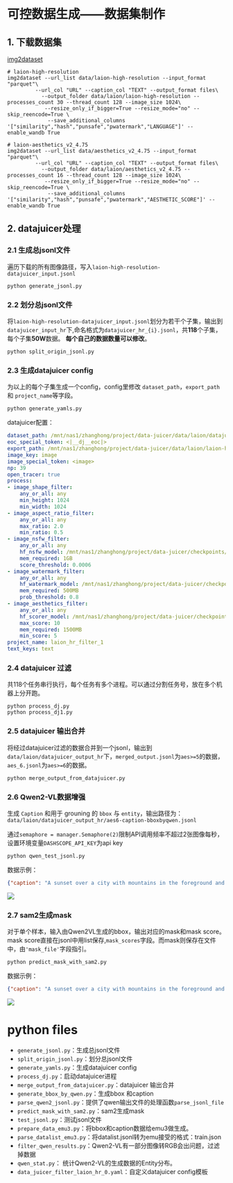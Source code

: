 # 可控数据生成——数据集制作
## 1. 下载数据集
[img2dataset](https://github.com/rom1504/img2dataset.git)

```shell
# laion-high-resolution
img2dataset --url_list data/laion-high-resolution --input_format "parquet"\
         --url_col "URL" --caption_col "TEXT" --output_format files\
           --output_folder data/laion/laion-high-resolution --processes_count 30 --thread_count 128 --image_size 1024\
            --resize_only_if_bigger=True --resize_mode="no" --skip_reencode=True \
             --save_additional_columns '["similarity","hash","punsafe","pwatermark","LANGUAGE"]' --enable_wandb True

# laion-aesthetics_v2_4.75
img2dataset --url_list data/aesthetics_v2_4.75 --input_format "parquet"\
         --url_col "URL" --caption_col "TEXT" --output_format files\
           --output_folder data/laion/aesthetics_v2_4.75 --processes_count 16 --thread_count 128 --image_size 1024\
            --resize_only_if_bigger=True --resize_mode="no" --skip_reencode=True \
             --save_additional_columns '["similarity","hash","punsafe","pwatermark","AESTHETIC_SCORE"]' --enable_wandb True
```
## 2. datajuicer处理
### 2.1 生成总jsonl文件
遍历下载的所有图像路径，写入`laion-high-resolution-datajuicer_input.jsonl`
``` shell
python generate_jsonl.py
```
### 2.2 划分总jsonl文件
将`laion-high-resolution-datajuicer_input.jsonl`划分为若干个子集，输出到`datajuicer_input_hr`下,命名格式为`datajuicer_hr_{i}.jsonl`，共**118**个子集，每个子集**50W**数据。 **每个自己的数据数量可以修改**。
``` shell
python split_origin_jsonl.py
```

### 2.3 生成datajuicer config
为以上的每个子集生成一个config，config里修改 `dataset_path`，`export_path` 和 `project_name`等字段。

``` shell
python generate_yamls.py
```
datajuicer配置：
```yaml
dataset_path: /mnt/nas1/zhanghong/project/data-juicer/data/laion/datajuicer_input_hr/datajuicer_hr_1.jsonl
eoc_special_token: <|__dj__eoc|>
export_path: /mnt/nas1/zhanghong/project/data-juicer/data/laion/laion-hr_dj_40/dj_hr_out_1.jsonl
image_key: image
image_special_token: <image>
np: 39
open_tracer: true
process:
- image_shape_filter:
    any_or_all: any
    min_height: 1024
    min_width: 1024
- image_aspect_ratio_filter:
    any_or_all: any
    max_ratio: 2.0
    min_ratio: 0.5
- image_nsfw_filter:
    any_or_all: any
    hf_nsfw_model: /mnt/nas1/zhanghong/project/data-juicer/checkpoints/nsfw
    mem_required: 1GB
    score_threshold: 0.0006
- image_watermark_filter:
    any_or_all: any
    hf_watermark_model: /mnt/nas1/zhanghong/project/data-juicer/checkpoints/watermark_detector
    mem_required: 500MB
    prob_threshold: 0.8
- image_aesthetics_filter:
    any_or_all: any
    hf_scorer_model: /mnt/nas1/zhanghong/project/data-juicer/checkpoints/aesthetics-predictor-v2-sac-logos-ava1-l14-linearMSE
    max_score: 10
    mem_required: 1500MB
    min_score: 5
project_name: laion_hr_filter_1
text_keys: text

```

### 2.4 datajuicer 过滤
共118个任务串行执行，每个任务有多个进程。可以通过分割任务号，放在多个机器上分开跑。
``` shell
python process_dj.py
python process_dj1.py
```
### 2.5 datajuicer 输出合并
将经过datajuicer过滤的数据合并到一个jsonl，输出到`data/laion/datajuicer_output_hr`下，`merged_output.jsonl`为`aes>=5`的数据，`aes_6.jsonl`为`aes>=6`的数据。
```shell
python merge_output_from_datajuicer.py
```
### 2.6 Qwen2-VL数据增强
生成 `Caption` 和用于 grouning 的 `bbox` 与 `entity`，输出路径为：`data/laion/datajuicer_output_hr/aes6-caption-bboxbyqwen.jsonl`

通过`semaphore = manager.Semaphore(2)`限制API调用频率不超过2张图像每秒，设置环境变量`DASHSCOPE_API_KEY`为api key

```shell
python qwen_test_jsonl.py
```

数据示例：

```json
{"caption": "A sunset over a city with mountains in the foreground and a body of water in the background.", "entities": [{"entity": "mountain", "bboxes": [[0.0, 0.268, 0.835, 1.0]]}, {"entity": "city", "bboxes": [[0.394, 0.812, 0.722, 0.95]]}, {"entity": "body of water", "bboxes": [[0.314, 0.687, 0.84, 0.844]]}], "image": ["/mnt/nas1/zhanghong/data/laion/laion-high-resolution/00000/000000974.jpg"], "text": "", "__dj__stats__": {"aspect_ratios": [1.4981711778], "image_aesthetics_scores": [6.1788592339], "image_height": [1367], "image_nsfw_score": [0.000135663], "image_watermark_prob": [0.5577891469], "image_width": [2048]}, "image_id": "000000974"}
```

![](/mnt/nas1/zhanghong/project/data-juicer/data/laion/datajuicer_output_hr/draw/000000974.jpg)

### 2.7 sam2生成mask
对于单个样本，输入由Qwen2VL生成的bbox，输出对应的mask和mask score。mask score直接在jsonl中用list保存,`mask_scores`字段。而mask则保存在文件中，由`'mask_file'`字段指引。

```shell
python predict_mask_with_sam2.py
```
数据示例：
```json
{"caption": "A sunset over a city with mountains in the foreground and a body of water in the background.", "entities": [{"entity": "mountain", "bbox": [0.0, 0.268, 0.835, 1.0]}, {"entity": "city", "bbox": [0.394, 0.812, 0.722, 0.95]}, {"entity": "body of water", "bbox": [0.314, 0.687, 0.84, 0.844]}], "image": "/mnt/nas1/zhanghong/data/laion/laion-high-resolution/00000/000000974.jpg", "text": "", "__dj__stats__": {"aspect_ratios": [1.4981711778], "image_aesthetics_scores": [6.1788592339], "image_height": [1367], "image_nsfw_score": [0.000135663], "image_watermark_prob": [0.5577891469], "image_width": [2048]}, "image_id": "000000974", "mask_scores": [0.993648111820221, 0.9628720879554749, 0.96222984790802], "mask_file": "/mnt/nas1/zhanghong/data/laion/datajuicer_output_hr/sam2_mask/000000974.npy"}
```
![](/mnt/nas1/zhanghong/project/data-juicer/data/laion/datajuicer_output_hr/draw_sam2_mask/000000974.png)

# python files
* `generate_jsonl.py`：生成总jsonl文件
* `split_origin_jsonl.py`：划分总jsonl文件
* `generate_yamls.py`：生成datajuicer config
* `process_dj.py`：启动datajuicer进程
* `merge_output_from_datajuicer.py`：datajuicer 输出合并
* `generate_bbox_by_qwen.py`：生成bbox 和caption
* `parse_qwen2_jsonl.py`：提供了qwen输出文件的处理函数`parse_jsonl_file`
* `predict_mask_with_sam2.py`：sam2生成mask
* `test_jsonl.py`：测试jsonl文件
* `prepare_data_emu3.py`：将bbox和caption数据给emu3做生成。
* `parse_datalist_emu3.py`：将datalist.jsonl转为emu接受的格式：train.json
* `filter_qwen_results.py`：Qwen2-VL有一部分图像转RGB会出问题，过滤掉数据
* `qwen_stat.py`： 统计Qwen2-VL的生成数据的Entity分布。
* `data_juicer_filter_laion_hr_0.yaml`：自定义datajuicer config模板
